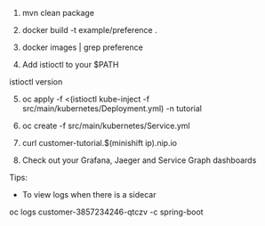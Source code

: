 

1. mvn clean package

2. docker build -t example/preference .

3. docker images | grep preference

4. Add istioctl to your $PATH

istioctl version

5. oc apply -f <(istioctl kube-inject -f src/main/kubernetes/Deployment.yml) -n tutorial

6. oc create -f src/main/kubernetes/Service.yml

7. curl customer-tutorial.$(minishift ip).nip.io

8. Check out your Grafana, Jaeger and Service Graph dashboards

Tips:

* To view logs when there is a sidecar

oc logs customer-3857234246-qtczv -c spring-boot

